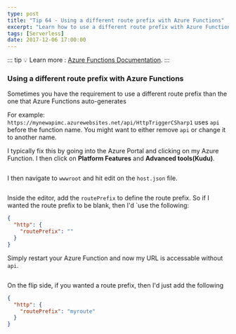 ```yaml
---
type: post
title: "Tip 64 - Using a different route prefix with Azure Functions"
excerpt: "Learn how to use a different route prefix with Azure Function"
tags: [Serverless]
date: 2017-12-06 17:00:00
---
```


::: tip
:bulb: Learn more : [Azure Functions Documentation](https://docs.microsoft.com/azure/azure-functions/?WT.mc_id=docs-azuredevtips-azureappsdev).
:::

### Using a different route prefix with Azure Functions

Sometimes you have the requirement to use a different route prefix than the one that Azure Functions auto-generates

For example: `https://mynewapimc.azurewebsites.net/api/HttpTriggerCSharp1` uses `api` before the function name. You might want to either remove `api` or change it to another name.

I typically fix this by going into the Azure Portal and clicking on my Azure Function. I then click on **Platform Features** and **Advanced tools(Kudu)**.

<img :src="$withBase('/files/azfunckudu1.png')">

I then navigate to `wwwroot` and hit edit on the `host.json` file.

<img :src="$withBase('/files/azfunckudu2.png')">

Inside the editor, add the `routePrefix` to define the route prefix. So if I wanted the route prefix to be blank, then I'd `use the following:

```json
{
  "http": {
    "routePrefix": ""
  }
}
```

Simply restart your Azure Function and now my URL is accessable without `api`.

<img :src="$withBase('/files/azfunckudu3.png')">

On the flip side, if you wanted a route prefix, then I'd just add the following

```json
{
  "http": {
    "routePrefix": "myroute"
  }
}
```

<img :src="$withBase('/files/azfunckudu4.png')">

